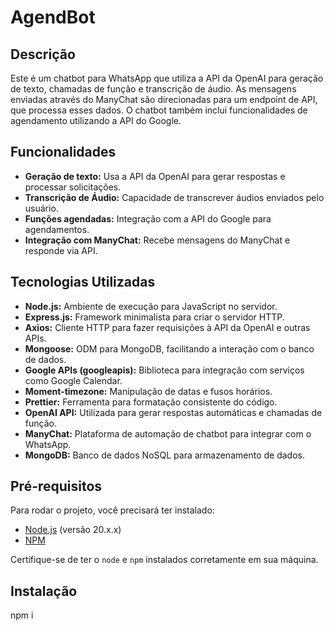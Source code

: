 # AgendBot

## Descrição

Este é um chatbot para WhatsApp que utiliza a API da OpenAI para geração de texto, chamadas de função e transcrição de áudio. As mensagens enviadas através do ManyChat são direcionadas para um endpoint de API, que processa esses dados. O chatbot também inclui funcionalidades de agendamento utilizando a API do Google.

## Funcionalidades

- **Geração de texto:** Usa a API da OpenAI para gerar respostas e processar solicitações.
- **Transcrição de Áudio:** Capacidade de transcrever áudios enviados pelo usuário.
- **Funções agendadas:** Integração com a API do Google para agendamentos.
- **Integração com ManyChat:** Recebe mensagens do ManyChat e responde via API.

## Tecnologias Utilizadas

- **Node.js:** Ambiente de execução para JavaScript no servidor.
- **Express.js:** Framework minimalista para criar o servidor HTTP.
- **Axios:** Cliente HTTP para fazer requisições à API da OpenAI e outras APIs.
- **Mongoose:** ODM para MongoDB, facilitando a interação com o banco de dados.
- **Google APIs (googleapis):** Biblioteca para integração com serviços como Google Calendar.
- **Moment-timezone:** Manipulação de datas e fusos horários.
- **Prettier:** Ferramenta para formatação consistente do código.
- **OpenAI API:** Utilizada para gerar respostas automáticas e chamadas de função.
- **ManyChat:** Plataforma de automação de chatbot para integrar com o WhatsApp.
- **MongoDB:** Banco de dados NoSQL para armazenamento de dados.

## Pré-requisitos

Para rodar o projeto, você precisará ter instalado:

- [Node.js](https://nodejs.org/) (versão 20.x.x)
- [NPM](https://www.npmjs.com/)

Certifique-se de ter o `node` e `npm` instalados corretamente em sua máquina.

## Instalação
npm i
